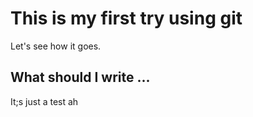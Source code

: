 # This is my first try using git


Let's see how it goes.


## What should I write ...

It;s just a test ah
